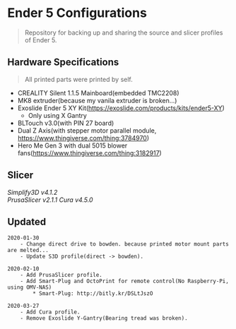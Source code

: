 Ender 5 Configurations
======================

>Repository for backing up and sharing the source and slicer profiles of Ender 5.

Hardware Specifications
----------------------
>All printed parts were printed by self.
* CREALITY Silent 1.1.5 Mainboard(embedded TMC2208)
* MK8 extruder(because my vanila extruder is broken...)
* Exoslide Ender 5 XY Kit(https://exoslide.com/products/kits/ender5-XY)
  * Only using X Gantry
* BLTouch v3.0(with PIN 27 board)
* Dual Z Axis(with stepper motor parallel module, https://www.thingiverse.com/thing:3784970)
* Hero Me Gen 3 with dual 5015 blower fans(https://www.thingiverse.com/thing:3182917)

Slicer
----------

*Simplify3D v4.1.2*  
*PrusaSlicer v2.1.1* 
*Cura v4.5.0* 

Updated
---------

    2020-01-30 
        - Change direct drive to bowden. because printed motor mount parts are melted...
        - Update S3D profile(direct -> bowden).
    
    2020-02-10
        - Add PrusaSlicer profile.
        - Add Smart-Plug and OctoPrint for remote control(No Raspberry-Pi, using OMV-NAS)
            * Smart-Plug: http://bitly.kr/DSLtJszO

    2020-03-27
        - Add Cura profile.
        - Remove Exoslide Y-Gantry(Bearing tread was broken).